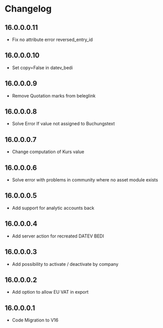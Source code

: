 # Changelog

## 16.0.0.0.11

- Fix no attribute error reversed_entry_id

## 16.0.0.0.10

- Set copy=False in datev_bedi

## 16.0.0.0.9

- Remove Quotation marks from beleglink

## 16.0.0.0.8

- Solve Error If value not assigned to Buchungstext

## 16.0.0.0.7

- Change computation of Kurs value

## 16.0.0.0.6

- Solve error with problems in community where no asset module exists

## 16.0.0.0.5

- Add support for analytic accounts back

## 16.0.0.0.4

- Add server action for recreated DATEV BEDI

## 16.0.0.0.3

- Add possibility to activate / deactivate by company

## 16.0.0.0.2

- Add option to allow EU VAT in export

## 16.0.0.0.1

- Code Migration to V16
